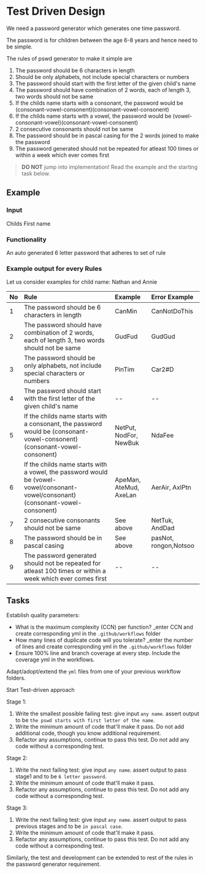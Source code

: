# Test Driven Design

We need a password generator which generates one time password.

The password is for children between the age 6-8 years and hence need to be simple.

The rules of pswd generator to make it simple are
1. The password should be 6 characters in length
1. Should be only alphabets, not include special characters or numbers
1. The password should start with the first letter of the given child's name
1. The password should have combination of 2 words, each of length 3, two words should not be same
1. If the childs name starts with a consonant, the password would be (consonant-vowel-consonent)(consonant-vowel-consonent)
1. If the childs name starts with a vowel, the password would be (vowel-consonant-vowel)(consonant-vowel-consonent)
1. 2 consecutive consonants should not be same
1. The password should be in pascal casing for the 2 words joined to make the password
1. The password generated should not be repeated for atleast 100 times or within a week which ever comes first


> **DO NOT** jump into implementation! Read the example and the starting task below.

## Example
### Input

Childs First name

### Functionality

An auto generated 6 letter password that adheres to set of rule

### Example output for every Rules 
Let us consider examples for child name: Nathan and Annie

| No | Rule  | Example | Error Example |
| :--|:----------------------| :-----|:-----|
| 1 | The password should be 6 characters in length | CanMin | CanNotDoThis |
| 2 | The password should have combination of 2 words, each of length 3, two words should not be same | GudFud | GudGud |
| 3 | The password should be only alphabets, not include special characters or numbers | PinTim | Car2#D |
| 4 | The password should start with the first letter of the given child's name |  -- | -- | 
| 5 | If the childs name starts with a consonant, the password would be (consonant-vowel-consonent)(consonant-vowel-consonent) | NetPut, NodFor, NewBuk | NdaFee| 
| 6 | If the childs name starts with a vowel, the password would be (vowel-vowel/consonant-vowel/consonant)(consonant-vowel-consonent) |ApeMan, AteMud, AxeLan | AerAir, AxlPtn| 
| 7 | 2 consecutive consonants should not be same | See above |NetTuk, AndDad | 
| 8 | The password should be in pascal casing | See above | pasNot, rongon,Notsoo | 
| 9 | The password generated should not be repeated for atleast 100 times or within a week which ever comes first | -- | -- | 

## Tasks

Establish quality parameters: 
- What is the maximum complexity (CCN) per function? _enter CCN and create corresponding yml in the `.github/workflows` folder
- How many lines of duplicate code will you tolerate? _enter the number of lines and create corresponding yml in the `.github/workflows` folder
- Ensure 100% line and branch coverage at every step. Include the coverage yml in the workflows.

Adapt/adopt/extend the `yml` files from one of your previous workflow folders.

Start Test-driven approach

Stage 1:
1. Write the smallest possible failing test: give input `any name`. assert output to be `the pswd starts with first letter of the name`.
1. Write the minimum amount of code that'll make it pass. Do not add additional code, though you know additional requirement. 
1. Refactor any assumptions, continue to pass this test. Do not add any code without a corresponding test.

Stage 2:
1. Write the next failing test: give input `any name`. assert output to pass stage1 and to be `6 letter password`.
1. Write the minimum amount of code that'll make it pass.
1. Refactor any assumptions, continue to pass this test. Do not add any code without a corresponding test.

Stage 3:
1. Write the next failing test: give input `any name`. assert output to pass previous stages and to be `in pascal case`.
1. Write the minimum amount of code that'll make it pass.
1. Refactor any assumptions, continue to pass this test. Do not add any code without a corresponding test.

Similarly, the test and development can be extended to rest of the rules in the password generator requirement.
